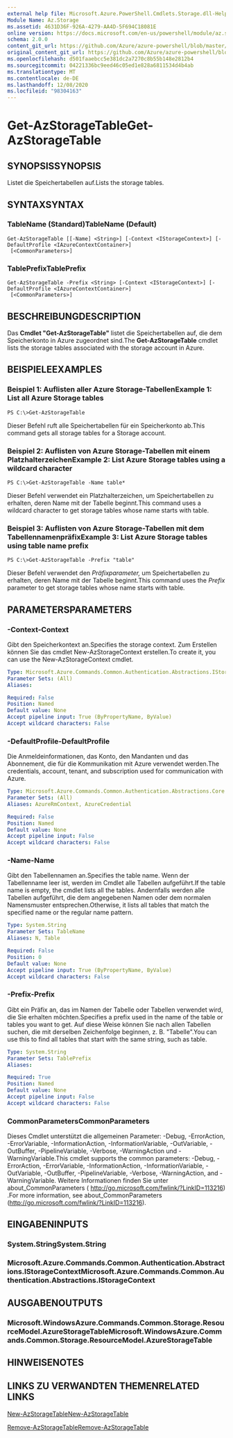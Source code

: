 ```yaml
---
external help file: Microsoft.Azure.PowerShell.Cmdlets.Storage.dll-Help.xml
Module Name: Az.Storage
ms.assetid: 4631D36F-926A-4279-AA4D-5F694C18081E
online version: https://docs.microsoft.com/en-us/powershell/module/az.storage/get-azstoragetable
schema: 2.0.0
content_git_url: https://github.com/Azure/azure-powershell/blob/master/src/Storage/Storage.Management/help/Get-AzStorageTable.md
original_content_git_url: https://github.com/Azure/azure-powershell/blob/master/src/Storage/Storage.Management/help/Get-AzStorageTable.md
ms.openlocfilehash: d501faaebcc5e381dc2a7270c8b55b148e2812b4
ms.sourcegitcommit: 04221336bc9eed46c05ed1e828a6811534d4b4ab
ms.translationtype: MT
ms.contentlocale: de-DE
ms.lasthandoff: 12/08/2020
ms.locfileid: "98304163"
---
```

# <span data-ttu-id="72dfd-101">Get-AzStorageTable</span><span class="sxs-lookup"><span data-stu-id="72dfd-101">Get-AzStorageTable</span></span>

## <span data-ttu-id="72dfd-102">SYNOPSIS</span><span class="sxs-lookup"><span data-stu-id="72dfd-102">SYNOPSIS</span></span>
<span data-ttu-id="72dfd-103">Listet die Speichertabellen auf.</span><span class="sxs-lookup"><span data-stu-id="72dfd-103">Lists the storage tables.</span></span>

## <span data-ttu-id="72dfd-104">SYNTAX</span><span class="sxs-lookup"><span data-stu-id="72dfd-104">SYNTAX</span></span>

### <span data-ttu-id="72dfd-105">TableName (Standard)</span><span class="sxs-lookup"><span data-stu-id="72dfd-105">TableName (Default)</span></span>
```
Get-AzStorageTable [[-Name] <String>] [-Context <IStorageContext>] [-DefaultProfile <IAzureContextContainer>]
 [<CommonParameters>]
```

### <span data-ttu-id="72dfd-106">TablePrefix</span><span class="sxs-lookup"><span data-stu-id="72dfd-106">TablePrefix</span></span>
```
Get-AzStorageTable -Prefix <String> [-Context <IStorageContext>] [-DefaultProfile <IAzureContextContainer>]
 [<CommonParameters>]
```

## <span data-ttu-id="72dfd-107">BESCHREIBUNG</span><span class="sxs-lookup"><span data-stu-id="72dfd-107">DESCRIPTION</span></span>
<span data-ttu-id="72dfd-108">Das **Cmdlet "Get-AzStorageTable"** listet die Speichertabellen auf, die dem Speicherkonto in Azure zugeordnet sind.</span><span class="sxs-lookup"><span data-stu-id="72dfd-108">The **Get-AzStorageTable** cmdlet lists the storage tables associated with the storage account in Azure.</span></span>

## <span data-ttu-id="72dfd-109">BEISPIELE</span><span class="sxs-lookup"><span data-stu-id="72dfd-109">EXAMPLES</span></span>

### <span data-ttu-id="72dfd-110">Beispiel 1: Auflisten aller Azure Storage-Tabellen</span><span class="sxs-lookup"><span data-stu-id="72dfd-110">Example 1: List all Azure Storage tables</span></span>
```
PS C:\>Get-AzStorageTable
```

<span data-ttu-id="72dfd-111">Dieser Befehl ruft alle Speichertabellen für ein Speicherkonto ab.</span><span class="sxs-lookup"><span data-stu-id="72dfd-111">This command gets all storage tables for a Storage account.</span></span>

### <span data-ttu-id="72dfd-112">Beispiel 2: Auflisten von Azure Storage-Tabellen mit einem Platzhalterzeichen</span><span class="sxs-lookup"><span data-stu-id="72dfd-112">Example 2: List Azure Storage tables using a wildcard character</span></span>
```
PS C:\>Get-AzStorageTable -Name table*
```

<span data-ttu-id="72dfd-113">Dieser Befehl verwendet ein Platzhalterzeichen, um Speichertabellen zu erhalten, deren Name mit der Tabelle beginnt.</span><span class="sxs-lookup"><span data-stu-id="72dfd-113">This command uses a wildcard character to get storage tables whose name starts with table.</span></span>

### <span data-ttu-id="72dfd-114">Beispiel 3: Auflisten von Azure Storage-Tabellen mit dem Tabellennamenpräfix</span><span class="sxs-lookup"><span data-stu-id="72dfd-114">Example 3: List Azure Storage tables using table name prefix</span></span>
```
PS C:\>Get-AzStorageTable -Prefix "table"
```

<span data-ttu-id="72dfd-115">Dieser Befehl verwendet den *Präfixparameter,* um Speichertabellen zu erhalten, deren Name mit der Tabelle beginnt.</span><span class="sxs-lookup"><span data-stu-id="72dfd-115">This command uses the *Prefix* parameter to get storage tables whose name starts with table.</span></span>

## <span data-ttu-id="72dfd-116">PARAMETERS</span><span class="sxs-lookup"><span data-stu-id="72dfd-116">PARAMETERS</span></span>

### <span data-ttu-id="72dfd-117">-Context</span><span class="sxs-lookup"><span data-stu-id="72dfd-117">-Context</span></span>
<span data-ttu-id="72dfd-118">Gibt den Speicherkontext an.</span><span class="sxs-lookup"><span data-stu-id="72dfd-118">Specifies the storage context.</span></span>
<span data-ttu-id="72dfd-119">Zum Erstellen können Sie das cmdlet New-AzStorageContext erstellen.</span><span class="sxs-lookup"><span data-stu-id="72dfd-119">To create it, you can use the New-AzStorageContext cmdlet.</span></span>

```yaml
Type: Microsoft.Azure.Commands.Common.Authentication.Abstractions.IStorageContext
Parameter Sets: (All)
Aliases:

Required: False
Position: Named
Default value: None
Accept pipeline input: True (ByPropertyName, ByValue)
Accept wildcard characters: False
```

### <span data-ttu-id="72dfd-120">-DefaultProfile</span><span class="sxs-lookup"><span data-stu-id="72dfd-120">-DefaultProfile</span></span>
<span data-ttu-id="72dfd-121">Die Anmeldeinformationen, das Konto, den Mandanten und das Abonnement, die für die Kommunikation mit Azure verwendet werden.</span><span class="sxs-lookup"><span data-stu-id="72dfd-121">The credentials, account, tenant, and subscription used for communication with Azure.</span></span>

```yaml
Type: Microsoft.Azure.Commands.Common.Authentication.Abstractions.Core.IAzureContextContainer
Parameter Sets: (All)
Aliases: AzureRmContext, AzureCredential

Required: False
Position: Named
Default value: None
Accept pipeline input: False
Accept wildcard characters: False
```

### <span data-ttu-id="72dfd-122">-Name</span><span class="sxs-lookup"><span data-stu-id="72dfd-122">-Name</span></span>
<span data-ttu-id="72dfd-123">Gibt den Tabellennamen an.</span><span class="sxs-lookup"><span data-stu-id="72dfd-123">Specifies the table name.</span></span>
<span data-ttu-id="72dfd-124">Wenn der Tabellenname leer ist, werden im Cmdlet alle Tabellen aufgeführt.</span><span class="sxs-lookup"><span data-stu-id="72dfd-124">If the table name is empty, the cmdlet lists all the tables.</span></span>
<span data-ttu-id="72dfd-125">Andernfalls werden alle Tabellen aufgeführt, die dem angegebenen Namen oder dem normalen Namensmuster entsprechen.</span><span class="sxs-lookup"><span data-stu-id="72dfd-125">Otherwise, it lists all tables that match the specified name or the regular name pattern.</span></span>

```yaml
Type: System.String
Parameter Sets: TableName
Aliases: N, Table

Required: False
Position: 0
Default value: None
Accept pipeline input: True (ByPropertyName, ByValue)
Accept wildcard characters: False
```

### <span data-ttu-id="72dfd-126">-Prefix</span><span class="sxs-lookup"><span data-stu-id="72dfd-126">-Prefix</span></span>
<span data-ttu-id="72dfd-127">Gibt ein Präfix an, das im Namen der Tabelle oder Tabellen verwendet wird, die Sie erhalten möchten.</span><span class="sxs-lookup"><span data-stu-id="72dfd-127">Specifies a prefix used in the name of the table or tables you want to get.</span></span>
<span data-ttu-id="72dfd-128">Auf diese Weise können Sie nach allen Tabellen suchen, die mit derselben Zeichenfolge beginnen, z. B. "Tabelle".</span><span class="sxs-lookup"><span data-stu-id="72dfd-128">You can use this to find all tables that start with the same string, such as table.</span></span>

```yaml
Type: System.String
Parameter Sets: TablePrefix
Aliases:

Required: True
Position: Named
Default value: None
Accept pipeline input: False
Accept wildcard characters: False
```

### <span data-ttu-id="72dfd-129">CommonParameters</span><span class="sxs-lookup"><span data-stu-id="72dfd-129">CommonParameters</span></span>
<span data-ttu-id="72dfd-130">Dieses Cmdlet unterstützt die allgemeinen Parameter: -Debug, -ErrorAction, -ErrorVariable, -InformationAction, -InformationVariable, -OutVariable, -OutBuffer, -PipelineVariable, -Verbose, -WarningAction und -WarningVariable.</span><span class="sxs-lookup"><span data-stu-id="72dfd-130">This cmdlet supports the common parameters: -Debug, -ErrorAction, -ErrorVariable, -InformationAction, -InformationVariable, -OutVariable, -OutBuffer, -PipelineVariable, -Verbose, -WarningAction, and -WarningVariable.</span></span> <span data-ttu-id="72dfd-131">Weitere Informationen finden Sie unter about_CommonParameters ( http://go.microsoft.com/fwlink/?LinkID=113216) .</span><span class="sxs-lookup"><span data-stu-id="72dfd-131">For more information, see about_CommonParameters (http://go.microsoft.com/fwlink/?LinkID=113216).</span></span>

## <span data-ttu-id="72dfd-132">EINGABEN</span><span class="sxs-lookup"><span data-stu-id="72dfd-132">INPUTS</span></span>

### <span data-ttu-id="72dfd-133">System.String</span><span class="sxs-lookup"><span data-stu-id="72dfd-133">System.String</span></span>

### <span data-ttu-id="72dfd-134">Microsoft.Azure.Commands.Common.Authentication.Abstractions.IStorageContext</span><span class="sxs-lookup"><span data-stu-id="72dfd-134">Microsoft.Azure.Commands.Common.Authentication.Abstractions.IStorageContext</span></span>

## <span data-ttu-id="72dfd-135">AUSGABEN</span><span class="sxs-lookup"><span data-stu-id="72dfd-135">OUTPUTS</span></span>

### <span data-ttu-id="72dfd-136">Microsoft.WindowsAzure.Commands.Common.Storage.ResourceModel.AzureStorageTable</span><span class="sxs-lookup"><span data-stu-id="72dfd-136">Microsoft.WindowsAzure.Commands.Common.Storage.ResourceModel.AzureStorageTable</span></span>

## <span data-ttu-id="72dfd-137">HINWEISE</span><span class="sxs-lookup"><span data-stu-id="72dfd-137">NOTES</span></span>

## <span data-ttu-id="72dfd-138">LINKS ZU VERWANDTEN THEMEN</span><span class="sxs-lookup"><span data-stu-id="72dfd-138">RELATED LINKS</span></span>

[<span data-ttu-id="72dfd-139">New-AzStorageTable</span><span class="sxs-lookup"><span data-stu-id="72dfd-139">New-AzStorageTable</span></span>](./New-AzStorageTable.md)

[<span data-ttu-id="72dfd-140">Remove-AzStorageTable</span><span class="sxs-lookup"><span data-stu-id="72dfd-140">Remove-AzStorageTable</span></span>](./Remove-AzStorageTable.md)


